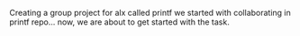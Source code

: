 Creating a group project for alx called printf
we started with collaborating in printf repo...
now, we are about to get started with the task.
